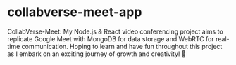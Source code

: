 # collabverse-meet-app
CollabVerse-Meet: My Node.js &amp; React video conferencing project aims to replicate Google Meet with MongoDB for data storage and WebRTC for real-time communication. Hoping to learn and have fun throughout this project as I embark on an exciting journey of growth and creativity!  🚀
